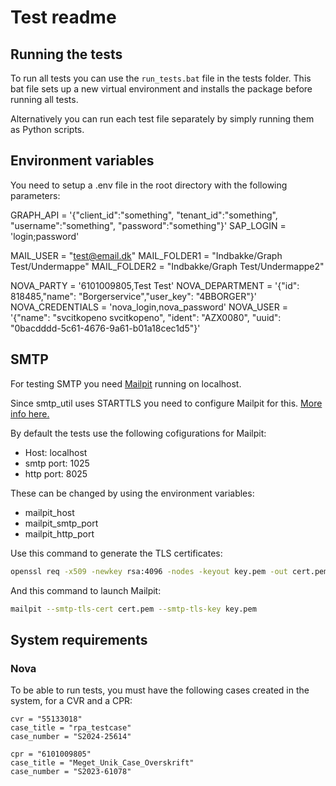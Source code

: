 # Test readme

## Running the tests

To run all tests you can use the `run_tests.bat` file in the tests folder.
This bat file sets up a new virtual environment and installs the package before running all tests.

Alternatively you can run each test file separately by simply running them as Python scripts.

## Environment variables
You need to setup a .env file in the root directory with the following parameters:

GRAPH_API = '{"client_id":"something", "tenant_id":"something", "username":"something", "password":"something"}'
SAP_LOGIN = 'login;password'

MAIL_USER = "test@email.dk"
MAIL_FOLDER1 = "Indbakke/Graph Test/Undermappe"
MAIL_FOLDER2 = "Indbakke/Graph Test/Undermappe2"

NOVA_PARTY = '6101009805,Test Test'
NOVA_DEPARTMENT = '{"id": 818485,"name": "Borgerservice","user_key": "4BBORGER"}'
NOVA_CREDENTIALS = 'nova_login,nova_password'
NOVA_USER = '{"name": "svcitkopeno svcitkopeno", "ident": "AZX0080", "uuid": "0bacdddd-5c61-4676-9a61-b01a18cec1d5"}'

## SMTP

For testing SMTP you need [Mailpit](https://mailpit.axllent.org/) running on localhost.

Since smtp_util uses STARTTLS you need to configure Mailpit for this. [More info here.](https://mailpit.axllent.org/docs/configuration/smtp/#smtp-with-starttls)

By default the tests use the following cofigurations for Mailpit:

- Host: localhost
- smtp port: 1025
- http port: 8025

These can be changed by using the environment variables:

- mailpit_host
- mailpit_smtp_port
- mailpit_http_port

Use this command to generate the TLS certificates:

```bash
openssl req -x509 -newkey rsa:4096 -nodes -keyout key.pem -out cert.pem -sha256
```

And this command to launch Mailpit:

```bash
mailpit --smtp-tls-cert cert.pem --smtp-tls-key key.pem
```

## System requirements
### Nova
To be able to run tests, you must have the following cases created in the system, for a CVR and a CPR:

    cvr = "55133018"
    case_title = "rpa_testcase"
    case_number = "S2024-25614"

    cpr = "6101009805"
    case_title = "Meget_Unik_Case_Overskrift"
    case_number = "S2023-61078"
